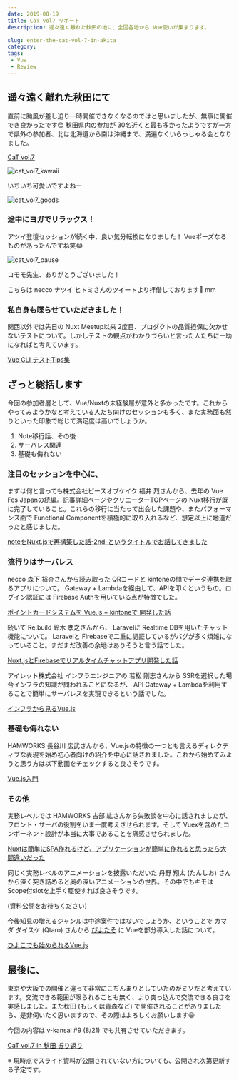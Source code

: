 ```yaml
---
date: 2019-08-19
title: CaT vol7 リポート
description: 遥々遠く離れた秋田の地に、全国各地から Vue使いが集まります。

slug: enter-the-cat-vol-7-in-akita
category: 
tags: 
 - Vue
 - Review
---
```


## 遥々遠く離れた秋田にて

直前に颱風が差し迫り一時開催できなくなるのではと思いましたが、無事に開催でき良かったです😊 秋田県内の参加が 30名近くと最も多かったようですが一方で県外の参加者、北は北海道から南は沖縄まで、満遍なくいらっしゃる会となりました。

<a class="link-preview" href="https://create-and-think.doorkeeper.jp/events/90155">CaT vol.7</a>

![cat_vol7_kawaii](//images.ctfassets.net/gzkue3szf85p/zpL0t8algx7Fi77nBFHqW/c9db5cc4d7644836ee0c01521399f2fd/cat_vol7_kawaii.png)

いちいち可愛いですよねー

![cat_vol7_goods](//images.ctfassets.net/gzkue3szf85p/MwRHL5l4VtxRUfqCAqUGg/752bd58258af5d8420d7961f158da861/cat_vol7_goods.png)

### 途中にヨガでリラックス！

アツイ登壇セッションが続く中、良い気分転換になりました！ Vueポーズなるものがあったんですね笑😂

![cat_vol7_pause](//images.ctfassets.net/gzkue3szf85p/PNBwsMgNIdRC4ydwiDx61/8282632e86ec57a16022e0846cc2595b/cat_vol7_pause.JPG)

コモモ先生、ありがとうございました！

こちらは necco ナツイ ヒトミさんのツイートより拝借しております🙏 mm

### 私自身も喋らせていただきました！

関西以外では先日の Nuxt Meetup以来 2度目、プロダクトの品質担保に欠かせないテストについて。しかしテストの観点がわかりづらいと言った人たちに一助になればと考えています。

<a class="link-preview" href="https://slides.com/jiyuujin/20190817">Vue CLI テストTips集</a>

## ざっと総括します

今回の参加者層として、Vue/Nuxtの未経験層が意外と多かったです。これからやってみようかなと考えている人たち向けのセッションも多く、また実務面も然りといった印象で総じて満足度は高いでしょうか。

1. Note移行話、その後
2. サーバレス関連
3. 基礎も侮れない

### 注目のセッションを中心に、

まずは何と言っても株式会社ピースオブケイク 福井 烈さんから、去年の Vue Fes Japanの続編。記事詳細ページやクリエーターTOPページの Nuxt移行が既に完了していること。これらの移行に当たって出会した課題や、またパフォーマンス面で Functional Componentを積極的に取り入れるなど、想定以上に地道だったと感じました。

<a class="link-preview" href="https://note.mu/r82/n/nbbe6af25b825">noteをNuxt.jsで再構築した話-2nd-というタイトルでお話してきました</a>

### 流行りはサーバレス

necco 森下 裕介さんから読み取った QRコードと kintoneの間でデータ連携を取るアプリについて。 Gateway + Lambdaを経由して、APIを叩くというもの。ログイン認証には Firebase Authを用いている点が特徴でした。

<a class="link-preview" href="https://speakerdeck.com/yusukemorishita/developed-point-card-system-with-vue-dot-js-plus-kintone">ポイントカードシステムを Vue.js + kintoneで 開発した話</a>

続いて Re:build 鈴木 孝之さんから、 Laravelに Realtime DBを用いたチャット機能について。 Laravelと Firebaseで二重に認証しているがバグが多く煩雑になっていること。まだまだ改善の余地はありそうと言う話でした。

<a class="link-preview" href="https://speakerdeck.com/bumptakayuki/nuxt-dot-jstofirebasederiarutaimutiyatutoapuriwokai-fa-sitahua">Nuxt.jsとFirebaseでリアルタイムチャットアプリ開発した話</a>

アイレット株式会社 インフラエンジニアの 若松 剛志さんから SSRを選択した場合インフラの知識が問われることになるが、 API Gateway + Lambdaを利用することで簡単にサーバレスを実現できるという話でした。

<a class="link-preview" href="https://speakerdeck.com/wkm2/inhurakarajian-ruvue-dot-js">インフラから見るVue.js</a>

### 基礎も侮れない

HAMWORKS 長谷川 広武さんから、Vue.jsの特徴の一つとも言えるディレクティブな表現を始め初心者向けの紹介を中心に話されました。これから始めてみようと思う方は以下動画をチェックすると良さそうです。

<a class="link-preview" href="https://www.youtube.com/playlist?list=PLh6V6_7fbbo-SZYHHBVFstU2tp0dDZMAW">Vue.js入門</a>

### その他

実務レベルでは HAMWORKS 占部 紘さんから失敗談を中心に話されましたが、フロント・サーバの役割をいま一度考えさせられます。そして Vuexを含めたコンポーネント設計が本当に大事であることを痛感させられました。

<a class="link-preview" href="https://speakerdeck.com/torounit/cat-vol-dot-7">Nuxtは簡単にSPA作れるけど、アプリケーションが簡単に作れると思ったら大間違いだった</a>

同じく実務レベルのアニメーションを披露いただいた 丹野 翔太 (たんしお) さんから深く突き詰めると奥の深いアニメーションの世界。その中でもキモは Scope付slotを上手く駆使すれば良さそうです。

(資料公開をお待ちください)

今後知見の増えるジャンルは中途案件ではないでしょうか、ということで カマダ ダイスケ (Qtaro) さんから [ぴよたそ](https://hiyokoyarou.com/) に Vueを部分導入した話について。

<a class="link-preview" href="https://www.slideshare.net/daisukekamada1/cat-vol7-vuejs-ltvuejscatvol7-164544912">ひよこでも始められるVue.js</a>

## 最後に、

東京や大阪での開催と違って非常にこぢんまりとしていたのがミソだと考えています。交流できる範囲が限られることも無く、より突っ込んで交流できる良さを実感しました。また秋田 (もしくは青森など) で開催されることがありましたら、是非伺いたく思いますので、その際はよろしくお願いします😄

今回の内容は v-kansai #9 (8/21) でも共有させていただきます。

<a class="link-preview" href="https://slides.com/jiyuujin/20190821-01">CaT vol.7 in 秋田 振り返り</a>

※ 現時点でスライド資料が公開されていない方についても、公開され次第更新する予定です。
